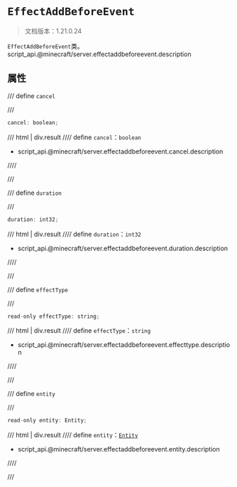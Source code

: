 # `EffectAddBeforeEvent`

> 文档版本：1.21.0.24

`EffectAddBeforeEvent`类。script_api.@minecraft/server.effectaddbeforeevent.description

## 属性

/// define
`cancel`


///

```js
cancel: boolean;
```

/// html | div.result
//// define
`cancel`：`boolean`

- script_api.@minecraft/server.effectaddbeforeevent.cancel.description


////

///


/// define
`duration`


///

```js
duration: int32;
```

/// html | div.result
//// define
`duration`：`int32`

- script_api.@minecraft/server.effectaddbeforeevent.duration.description


////

///


/// define
`effectType`


///

```js
read-only effectType: string;
```

/// html | div.result
//// define
`effectType`：`string`

- script_api.@minecraft/server.effectaddbeforeevent.effecttype.description


////

///


/// define
`entity`


///

```js
read-only entity: Entity;
```

/// html | div.result
//// define
`entity`：[`Entity`](./entity.md)

- script_api.@minecraft/server.effectaddbeforeevent.entity.description


////

///

